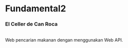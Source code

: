 # Fundamental2

<h3>El Celler de Can Roca</h3><br>
Web pencarian makanan dengan menggunakan Web API. <br>


